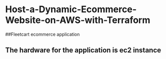 # Host-a-Dynamic-Ecommerce-Website-on-AWS-with-Terraform
##Fleetcart ecommerce application
## The hardware for the application is ec2 instance
